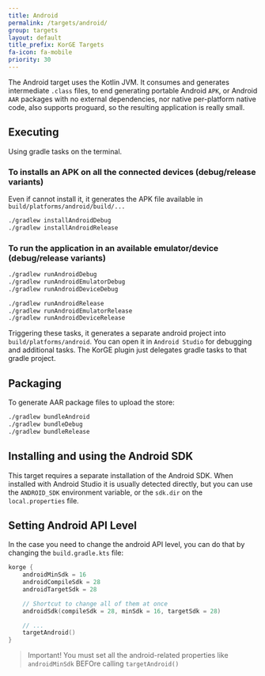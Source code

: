 ```yaml
---
title: Android
permalink: /targets/android/
group: targets
layout: default
title_prefix: KorGE Targets
fa-icon: fa-mobile
priority: 30
---
```

The Android target uses the Kotlin JVM. It consumes and generates intermediate `.class` files,
to end generating portable Android `APK`, or Android `AAR` packages
with no external dependencies, nor native per-platform native code, also supports
proguard, so the resulting application is really small.

## Executing

Using gradle tasks on the terminal.

### To installs an APK on all the connected devices (debug/release variants)

Even if cannot install it, it generates the APK file available in `build/platforms/android/build/...`

```bash
./gradlew installAndroidDebug   
./gradlew installAndroidRelease 
```

### To run the application in an available emulator/device (debug/release variants) 

```bash
./gradlew runAndroidDebug          
./gradlew runAndroidEmulatorDebug  
./gradlew runAndroidDeviceDebug    

./gradlew runAndroidRelease         
./gradlew runAndroidEmulatorRelease 
./gradlew runAndroidDeviceRelease   
```

Triggering these tasks, it generates a separate android project into `build/platforms/android`.
You can open it in `Android Studio` for debugging and additional tasks. The KorGE plugin just
delegates gradle tasks to that gradle project.

## Packaging

To generate AAR package files to upload the store:

```bash
./gradlew bundleAndroid
./gradlew bundleDebug
./gradlew bundleRelease
```

## Installing and using the Android SDK

This target requires a separate installation of the Android SDK.
When installed with Android Studio it is usually detected directly, but you can use
the `ANDROID_SDK` environment variable, or the `sdk.dir` on the `local.properties` file.

## Setting Android API Level

In the case you need to change the android API level, you can do that by changing the `build.gradle.kts` file:

```kotlin
korge {
	androidMinSdk = 16
	androidCompileSdk = 28
	androidTargetSdk = 28

	// Shortcut to change all of them at once
	androidSdk(compileSdk = 28, minSdk = 16, targetSdk = 28)

	// ...
	targetAndroid()
}
```

> Important! You must set all the android-related properties like `androidMinSdk` BEFOre calling `targetAndroid()`